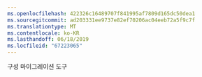 ```yaml
---
ms.openlocfilehash: 422326c16489707f841995af7809d165dc50dea1
ms.sourcegitcommit: ad203331ee9737e82ef70206ac04eeb72a5f9c7f
ms.translationtype: MT
ms.contentlocale: ko-KR
ms.lasthandoff: 06/18/2019
ms.locfileid: "67223065"
---
```

구성 마이그레이션 도구